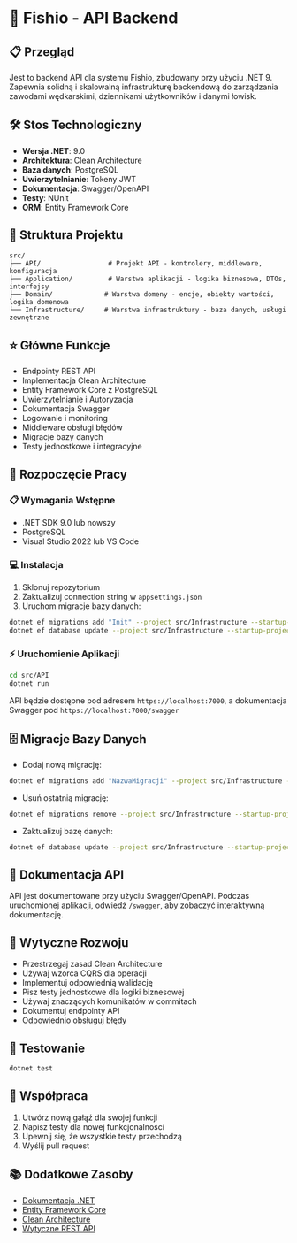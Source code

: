 # 🎣 Fishio - API Backend

## 📋 Przegląd
Jest to backend API dla systemu Fishio, zbudowany przy użyciu .NET 9. Zapewnia solidną i skalowalną infrastrukturę backendową do zarządzania zawodami wędkarskimi, dziennikami użytkowników i danymi łowisk.

## 🛠️ Stos Technologiczny
- **Wersja .NET**: 9.0
- **Architektura**: Clean Architecture
- **Baza danych**: PostgreSQL
- **Uwierzytelnianie**: Tokeny JWT
- **Dokumentacja**: Swagger/OpenAPI
- **Testy**: NUnit
- **ORM**: Entity Framework Core

## 📁 Struktura Projektu
```
src/
├── API/                 # Projekt API - kontrolery, middleware, konfiguracja
├── Application/         # Warstwa aplikacji - logika biznesowa, DTOs, interfejsy
├── Domain/             # Warstwa domeny - encje, obiekty wartości, logika domenowa
└── Infrastructure/     # Warstwa infrastruktury - baza danych, usługi zewnętrzne
```

## ⭐ Główne Funkcje
- Endpointy REST API
- Implementacja Clean Architecture
- Entity Framework Core z PostgreSQL
- Uwierzytelnianie i Autoryzacja
- Dokumentacja Swagger
- Logowanie i monitoring
- Middleware obsługi błędów
- Migracje bazy danych
- Testy jednostkowe i integracyjne

## 🚀 Rozpoczęcie Pracy

### 📋 Wymagania Wstępne
- .NET SDK 9.0 lub nowszy
- PostgreSQL
- Visual Studio 2022 lub VS Code

### 💻 Instalacja
1. Sklonuj repozytorium
2. Zaktualizuj connection string w `appsettings.json`
3. Uruchom migracje bazy danych:
```bash
dotnet ef migrations add "Init" --project src/Infrastructure --startup-project src/API --output-dir Persistence/Migrations
dotnet ef database update --project src/Infrastructure --startup-project src/API
```

### ⚡ Uruchomienie Aplikacji
```bash
cd src/API
dotnet run
```

API będzie dostępne pod adresem `https://localhost:7000`, a dokumentacja Swagger pod `https://localhost:7000/swagger`

## 🗄️ Migracje Bazy Danych
- Dodaj nową migrację:
```bash
dotnet ef migrations add "NazwaMigracji" --project src/Infrastructure --startup-project src/API --output-dir Persistence/Migrations
```
- Usuń ostatnią migrację:
```bash
dotnet ef migrations remove --project src/Infrastructure --startup-project src/API
```
- Zaktualizuj bazę danych:
```bash
dotnet ef database update --project src/Infrastructure --startup-project src/API
```

## 📖 Dokumentacja API
API jest dokumentowane przy użyciu Swagger/OpenAPI. Podczas uruchomionej aplikacji, odwiedź `/swagger`, aby zobaczyć interaktywną dokumentację.

## 📝 Wytyczne Rozwoju
- Przestrzegaj zasad Clean Architecture
- Używaj wzorca CQRS dla operacji
- Implementuj odpowiednią walidację
- Pisz testy jednostkowe dla logiki biznesowej
- Używaj znaczących komunikatów w commitach
- Dokumentuj endpointy API
- Odpowiednio obsługuj błędy

## 🧪 Testowanie
```bash
dotnet test
```

## 👥 Współpraca
1. Utwórz nową gałąź dla swojej funkcji
2. Napisz testy dla nowej funkcjonalności
3. Upewnij się, że wszystkie testy przechodzą
4. Wyślij pull request

## 📚 Dodatkowe Zasoby
- [Dokumentacja .NET](https://docs.microsoft.com/pl-pl/dotnet/)
- [Entity Framework Core](https://docs.microsoft.com/pl-pl/ef/core/)
- [Clean Architecture](https://blog.cleancoder.com/uncle-bob/2012/08/13/the-clean-architecture.html)
- [Wytyczne REST API](https://github.com/microsoft/api-guidelines)